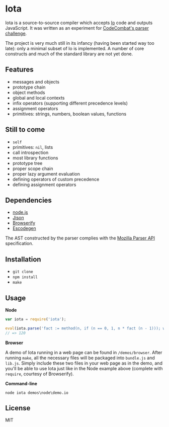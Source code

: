 Iota
====

Iota is a source-to-source compiler which accepts [Io](http://iolanguage.org/) code and outputs JavaScript. It was written as an experiment for [CodeCombat's parser challenge](http://codecombat.challengepost.com/).

The project is very much still in its infancy (having been started way too late): only a minimal subset of Io is implemented. A number of core constructs and much of the standard library are not yet done.

Features
--------

- messages and objects
- prototype chain
- object methods
- global and local contexts
- infix operators (supporting different precedence levels)
- assignment operators
- primitives: strings, numbers, boolean values, functions

Still to come
-------------

- `self`
- primitives: `nil`, lists
- call introspection
- most library functions
- prototype tree
- proper scope chain
- proper lazy argument evaluation
- defining operators of custom precedence
- defining assignment operators

Dependencies
------------

- [node.js](http://nodejs.org/)
- [Jison](http://zaach.github.io/jison/)
- [Browserify](http://browserify.org/)
- [Escodegen](https://github.com/Constellation/escodegen)

The AST constructed by the parser complies with the [Mozilla Parser API](https://developer.mozilla.org/en-US/docs/SpiderMonkey/Parser_API) specification.

Installation
------------

- `git clone`
- `npm install`
- `make`

Usage
-----

**Node**

```js
var iota = require('iota');

eval(iota.parse('fact := method(n, if (n == 0, 1, n * fact (n - 1))); writeln(fact(5))'));
// => 120
```

**Browser**

A demo of Iota running in a web page can be found in `/demos/browser`. After running `make`, all the necessary files will be packaged into `bundle.js` and `lib.js`. Simply include these two files in your web page as in the demo, and you'll be able to use Iota just like in the Node example above (complete with `require`, courtesy of Browserify).

**Command-line**

`node iota demos\node\demo.io`

License
-------
MIT